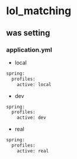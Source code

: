 # lol_matching

## was setting

### application.yml

* local
```bash
spring:
  profiles:
    active: local
```

* dev
```bash
spring:
  profiles:
    active: dev
```

* real
```bash
spring:
  profiles:
    active: real
```
